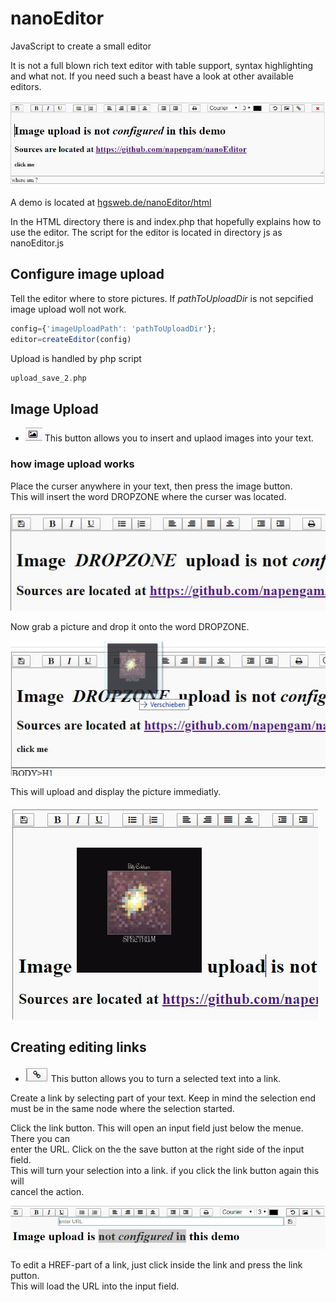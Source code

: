 # nanoEditor
JavaScript to create a  small editor

It is not a full blown rich text editor with table support, syntax highlighting and what not. If you need 
such a beast have a look at other available editors.


![menue](img/edit.JPG)

A demo is located at <a href="http://hgsweb.de/nanoEditor/html/index.php">hgsweb.de/nanoEditor/html</a>

In the HTML directory there is and index.php that hopefully explains how to use the editor.
The script for the editor is located in directory js as nanoEditor.js

## Configure image upload

Tell the editor where to store pictures. If *pathToUploadDir* is not sepcified  
image upload woll not work.

```javascript
config={'imageUploadPath': 'pathToUploadDir'};  
editor=createEditor(config) 
```

Upload is handled by php script  

```php
upload_save_2.php
```

## Image Upload  

* ![upload](img/image.JPG) This button allows you to insert and uplaod images into your text.  


### how image upload works 

Place the curser anywhere in your text, then press the image button.  
This will insert the word DROPZONE where the curser was located.

![dropzone](img/dropzone.JPG)

Now grab a picture and drop it onto the word DROPZONE. 

![dropzone](img/drop.JPG)

This  will upload and display the picture immediatly.

![droped](img/droped.JPG)


## Creating editing links

* ![upload](img/link.JPG) This button allows you to turn a selected text into a link.

Create a link by selecting part of your text. Keep in mind the selection  end  
must be in the same node where the selection started. 

Click the link button. This will open an input field just below the menue. There you can  
enter the URL. Click on the the save button at the right side of the input field.  
This will turn your selection into a link. if you click the link button again this will  
cancel the action.

![createlink](img/createLink.JPG)

To edit a HREF-part of a link, just click inside the link and press the link putton.  
This will load the URL into the input field.